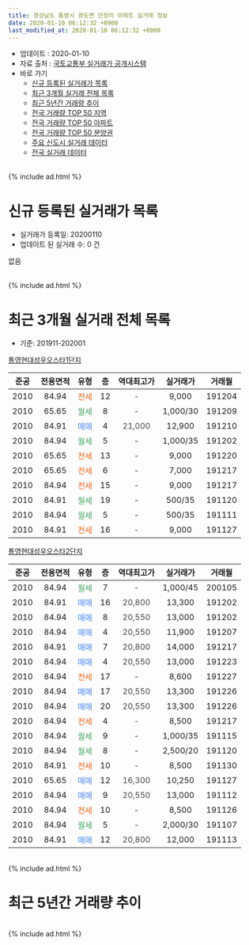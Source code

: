 ```yaml
---
title: 경상남도 통영시 광도면 안정리 아파트 실거래 정보
date: 2020-01-10 06:12:32 +0900
last_modified_at: 2020-01-10 06:12:32 +0900
---
```


* 업데이트 : 2020-01-10
* 자료 출처 : [국토교통부 실거래가 공개시스템](http://rt.molit.go.kr)
* 바로 가기
    * [신규 등록된 실거래가 목록](#신규-등록된-실거래가-목록)
    * [최근 3개월 실거래 전체 목록](#최근-3개월-실거래-전체-목록)
    * [최근 5년간 거래량 추이](#최근-5년간-거래량-추이)
    * [전국 거래량 TOP 50 지역](https://inasie.github.io/apt-trade-info/최근-3개월-전국에서-가장-거래가-많이-발생한-지역)
    * [전국 거래량 TOP 50 아파트](https://inasie.github.io/apt-trade-info/최근-3개월-전국에서-가장-거래가-많이-발생한-아파트)
    * [전국 거래량 TOP 50 분양권](https://inasie.github.io/apt-trade-info/최근-3개월-전국에서-가장-거래가-많이-발생한-분양권)
    * [주요 신도시 실거래 데이터](https://inasie.github.io/apt-trade-info/주요-신도시)
    * [전국 실거래 데이터](https://inasie.github.io/apt-trade-info/전국)
<br>
{% include ad.html %}
<br>

# 신규 등록된 실거래가 목록
* 실거래가 등록일: 20200110
* 업데이트 된 실거래 수: 0 건

없음

<br>
{% include ad.html %}
<br>

# 최근 3개월 실거래 전체 목록
* 기준: 201911-202001


[통영현대성우오스타1단지](https://search.naver.com/search.naver?query=%EA%B2%BD%EC%83%81%EB%82%A8%EB%8F%84+%ED%86%B5%EC%98%81%EC%8B%9C+%EA%B4%91%EB%8F%84%EB%A9%B4+%EC%95%88%EC%A0%95%EB%A6%AC+%ED%86%B5%EC%98%81%ED%98%84%EB%8C%80%EC%84%B1%EC%9A%B0%EC%98%A4%EC%8A%A4%ED%83%801%EB%8B%A8%EC%A7%80)

|준공|전용면적|유형|층|역대최고가|실거래가|거래월|
|:---:|:---:|:---:|:---:|:---:|:---:|:---:|
|2010|84.94|<span style="color:#ff5a00">전세</span>|12|<span style="color:#444444">-</span>|9,000|191204|
|2010|65.65|<span style="color:#34a853">월세</span>|8|<span style="color:#444444">-</span>|1,000/30|191209|
|2010|84.91|<span style="color:#4285f3">매매</span>|4|<span style="color:#444444">21,000</span>|12,900|191210|
|2010|84.94|<span style="color:#34a853">월세</span>|5|<span style="color:#444444">-</span>|1,000/35|191202|
|2010|65.65|<span style="color:#ff5a00">전세</span>|13|<span style="color:#444444">-</span>|9,000|191220|
|2010|65.65|<span style="color:#ff5a00">전세</span>|6|<span style="color:#444444">-</span>|7,000|191217|
|2010|84.94|<span style="color:#ff5a00">전세</span>|15|<span style="color:#444444">-</span>|9,000|191217|
|2010|84.91|<span style="color:#34a853">월세</span>|19|<span style="color:#444444">-</span>|500/35|191120|
|2010|84.94|<span style="color:#34a853">월세</span>|5|<span style="color:#444444">-</span>|500/35|191111|
|2010|84.91|<span style="color:#ff5a00">전세</span>|16|<span style="color:#444444">-</span>|9,000|191127|

[통영현대성우오스타2단지](https://search.naver.com/search.naver?query=%EA%B2%BD%EC%83%81%EB%82%A8%EB%8F%84+%ED%86%B5%EC%98%81%EC%8B%9C+%EA%B4%91%EB%8F%84%EB%A9%B4+%EC%95%88%EC%A0%95%EB%A6%AC+%ED%86%B5%EC%98%81%ED%98%84%EB%8C%80%EC%84%B1%EC%9A%B0%EC%98%A4%EC%8A%A4%ED%83%802%EB%8B%A8%EC%A7%80)

|준공|전용면적|유형|층|역대최고가|실거래가|거래월|
|:---:|:---:|:---:|:---:|:---:|:---:|:---:|
|2010|84.94|<span style="color:#34a853">월세</span>|7|<span style="color:#444444">-</span>|1,000/45|200105|
|2010|84.91|<span style="color:#4285f3">매매</span>|16|<span style="color:#444444">20,800</span>|13,300|191202|
|2010|84.94|<span style="color:#4285f3">매매</span>|8|<span style="color:#444444">20,550</span>|13,000|191202|
|2010|84.94|<span style="color:#4285f3">매매</span>|4|<span style="color:#444444">20,550</span>|11,900|191207|
|2010|84.91|<span style="color:#4285f3">매매</span>|7|<span style="color:#444444">20,800</span>|14,000|191217|
|2010|84.94|<span style="color:#4285f3">매매</span>|4|<span style="color:#444444">20,550</span>|13,000|191223|
|2010|84.94|<span style="color:#ff5a00">전세</span>|17|<span style="color:#444444">-</span>|8,600|191227|
|2010|84.94|<span style="color:#4285f3">매매</span>|17|<span style="color:#444444">20,550</span>|13,300|191226|
|2010|84.94|<span style="color:#4285f3">매매</span>|20|<span style="color:#444444">20,550</span>|13,300|191226|
|2010|84.94|<span style="color:#ff5a00">전세</span>|4|<span style="color:#444444">-</span>|8,500|191217|
|2010|84.94|<span style="color:#34a853">월세</span>|9|<span style="color:#444444">-</span>|1,000/35|191115|
|2010|84.94|<span style="color:#34a853">월세</span>|8|<span style="color:#444444">-</span>|2,500/20|191120|
|2010|84.91|<span style="color:#ff5a00">전세</span>|10|<span style="color:#444444">-</span>|8,500|191130|
|2010|65.65|<span style="color:#4285f3">매매</span>|12|<span style="color:#444444">16,300</span>|10,250|191127|
|2010|84.94|<span style="color:#4285f3">매매</span>|9|<span style="color:#444444">20,550</span>|13,000|191112|
|2010|84.94|<span style="color:#ff5a00">전세</span>|10|<span style="color:#444444">-</span>|8,500|191126|
|2010|84.94|<span style="color:#34a853">월세</span>|5|<span style="color:#444444">-</span>|2,000/30|191107|
|2010|84.91|<span style="color:#4285f3">매매</span>|12|<span style="color:#444444">20,800</span>|12,000|191113|


<br>
{% include ad.html %}
<br>

# 최근 5년간 거래량 추이


<div style="width:100%;">
    <canvas id="deal_progress" height="200"></canvas>
</div>

<script>
new Chart(document.getElementById("deal_progress"), {
    type: 'line',
    data: {
        labels: ['201501','201502','201503','201504','201505','201506','201507','201508','201509','201510','201511','201512','201601','201602','201603','201604','201605','201606','201607','201608','201609','201610','201611','201612','201701','201702','201703','201704','201705','201706','201707','201708','201709','201710','201711','201712','201801','201802','201803','201804','201805','201806','201807','201808','201809','201810','201811','201812','201901','201902','201903','201904','201905','201906','201907','201908','201909','201910','201911','201912','202001'],
        datasets: [{
            label: '매매',
            pointRadius: 1,
            data: [7, 8, 7, 11, 8, 5, 18, 15, 11, 8, 10, 5, 1, 4, 6, 3, 2, 9, 1, 3, 3, 4, 2, 1, 6, 3, 7, 7, 4, 5, 5, 3, 2, 4, 3, 0, 2, 4, 4, 0, 8, 5, 7, 6, 6, 6, 4, 5, 4, 7, 9, 5, 4, 3, 2, 3, 1, 11, 3, 8, 0],
            borderColor: "rgba(255, 201, 14, 1)",
            backgroundColor: "rgba(255, 201, 14, 0.5)",
            fill: false,
            lineTension: 0
        },{
            label: '전월세',
            pointRadius: 1,
            data: [13, 7, 8, 11, 11, 2, 6, 6, 2, 7, 4, 2, 8, 6, 7, 12, 5, 7, 4, 2, 11, 9, 9, 6, 8, 6, 7, 4, 5, 7, 11, 9, 6, 6, 8, 3, 4, 6, 9, 6, 10, 10, 6, 5, 7, 8, 7, 5, 11, 7, 5, 4, 7, 10, 5, 5, 7, 4, 8, 8, 1],
            borderColor: "rgba(0, 141, 185, 1)",
            backgroundColor: "rgba(0, 141, 185, 0.5)",
            fill: false,
            lineTension: 0
        }
        ]
    },
    options: {
        responsive: true,
        title: {
            display: false
        },
        tooltips: {
            mode: 'index',
            intersect: false
        },
        hover: {
            mode: 'nearest',
            intersect: true
        },
        scales: {
            xAxes: [{
                display: true,
                scaleLabel: {
                    display: true,
                    labelString: '년/월'
                }
            }],
            yAxes: [{
                display: true,
                ticks: {
                    suggestedMin: 0,
                },
                scaleLabel: {
                    display: true,
                    labelString: '실거래 수'
                }
            }]
        }
    }
});

</script>


<br>
{% include ad.html %}
<br>

